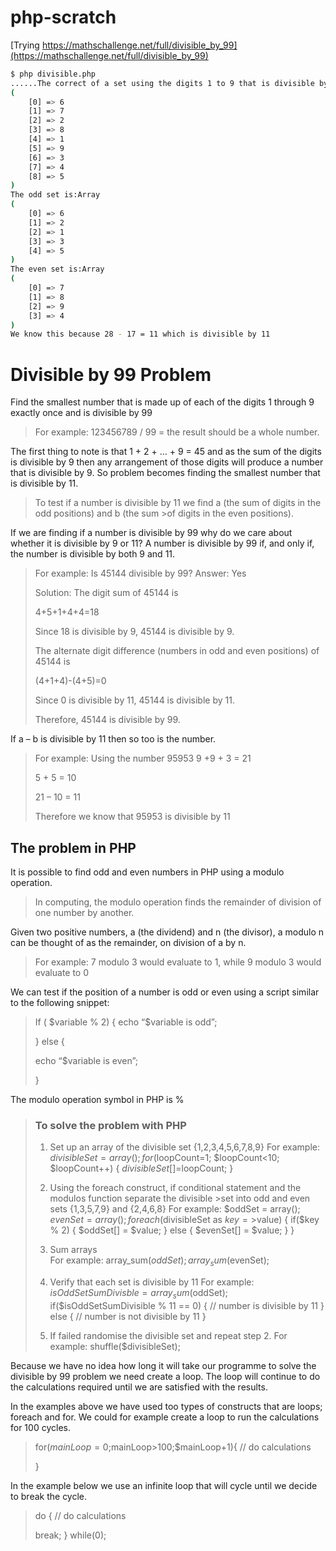 # php-scratch

[Trying https://mathschallenge.net/full/divisible_by_99](https://mathschallenge.net/full/divisible_by_99)

```bash
$ php divisible.php 
......The correct of a set using the digits 1 to 9 that is divisible by 99 is:Array
(
    [0] => 6
    [1] => 7
    [2] => 2
    [3] => 8
    [4] => 1
    [5] => 9
    [6] => 3
    [7] => 4
    [8] => 5
)
The odd set is:Array
(
    [0] => 6
    [1] => 2
    [2] => 1
    [3] => 3
    [4] => 5
)
The even set is:Array
(
    [0] => 7
    [1] => 8
    [2] => 9
    [3] => 4
)
We know this because 28 - 17 = 11 which is divisible by 11
```

Divisible by 99 Problem
=======================

Find the smallest number that is made up of each of the digits 1 through 9 exactly once and is divisible by 99

>For example:  123456789 / 99 = the result should be a whole number.
 
The first thing to note is that 1 + 2 + … + 9 = 45 and as the sum of the digits is divisible by 9 then any arrangement of those digits will produce a number that is divisible by 9.  So problem becomes finding the smallest number that is divisible by 11.

>To test if a number is divisible by 11 we find a (the sum of digits in the odd positions) and b (the sum >of digits in the even positions).
 
If we are finding if a number is divisible by 99 why do we care about whether it is divisible by 9 or 11?  A number is divisible by 99 if, and only if, the number is divisible by both 9 and 11.

>For example:  Is 45144 divisible by 99?
>Answer:  Yes
>
>Solution:  The digit sum of 45144 is
>
>    4+5+1+4+4=18
>
>Since 18 is divisible by 9, 45144 is divisible by 9.
>
>The alternate digit difference (numbers in odd and even positions) of 45144 is
>
>    (4+1+4)-(4+5)=0
>
>Since 0 is divisible by 11, 45144 is divisible by 11.
>
>Therefore, 45144 is divisible by 99.

If a – b is divisible by 11 then so too is the number.

>For example:  Using the number 95953
>9 +9 + 3 = 21
>
>5 + 5 = 10
>
>21 – 10 = 11
>
>Therefore we know that 95953 is divisible by 11

The problem in PHP
------------------

It is possible to find odd and even numbers in PHP using a modulo operation.

>In computing, the modulo operation finds the remainder of division of one number by another.
 
Given two positive numbers, a (the dividend) and n (the divisor), a modulo n can be thought of as the remainder, on division of a by n.

>For example:  7 modulo 3 would evaluate to 1, while 9 modulo 3 would evaluate to 0
 
We can test if the position of a number is odd or even using a script similar to the following snippet:

>If ( $variable % 2) {
>    echo “$variable is odd”;
>
>} else {
>
>    echo “$variable is even”;
>
>}

The modulo operation symbol in PHP is %

>### To solve the problem with PHP
>
>1. Set up an array of the divisible set {1,2,3,4,5,6,7,8,9} 
>For example: 
>$divisibleSet = array(); 
>for($loopCount=1; $loopCount<10; $loopCount++) { 
>    $divisibleSet[]=$loopCount; 
>} 
>
>2. Using the foreach construct, if conditional statement and the modulos function separate the divisible >set into odd and even sets {1,3,5,7,9} and {2,4,6,8} 
>For example: 
>$oddSet = array(); 
>$evenSet=array(); 
>foreach($divisibleSet as $key=>$value) { 
>    if($key % 2) { 
>        $oddSet[] = $value; 
>    } else { 
>        $evenSet[] = $value; 
>    } 
>}
> 
>3. Sum arrays  
>For example: 
>array_sum($oddSet); 
>array_sum($evenSet); 
>
>4. Verify that each set is divisible by 11 
>For example: 
>$isOddSetSumDivisble = array_sum($oddSet); 
>if($isOddSetSumDivisible % 11 == 0) { 
>    // number is divisible by 11 
>} else { 
>    // number is not divisible by 11 
>} 
>
>5. If failed randomise the divisible set and repeat step 2. 
>For example: 
>shuffle($divisibleSet);
 
Because we have no idea how long it will take our programme to solve the divisible by 99 problem we need create a loop.  The loop will continue to do the calculations required until we are satisfied with the results. 

In the examples above we have used too types of constructs that are loops; foreach and for.  We could for example create a loop to run the calculations for 100 cycles.

>for($mainLoop=0;$mainLoop>100;$mainLoop+1){
>    // do calculations
>
>}

In the example below we use an infinite loop that will cycle until we decide to break the cycle.

>do {
>    // do calculations
>
>    break; 
>} while(0);

